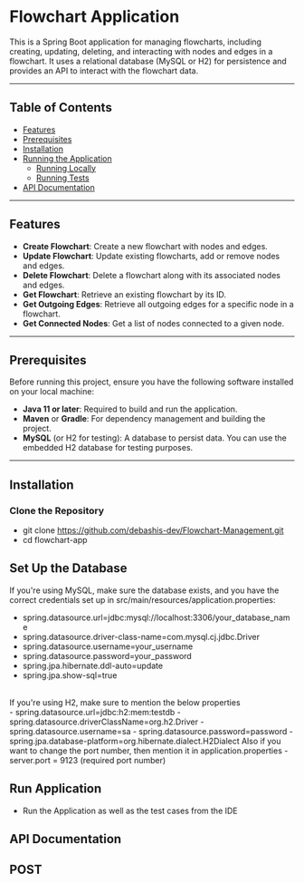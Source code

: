 # Flowchart Application

This is a Spring Boot application for managing flowcharts, including creating, updating, deleting, and interacting with nodes and edges in a flowchart. It uses a relational database (MySQL or H2) for persistence and provides an API to interact with the flowchart data.

---

## **Table of Contents**

- [Features](#features)
- [Prerequisites](#prerequisites)
- [Installation](#installation)
- [Running the Application](#running-the-application)
  - [Running Locally](#running-locally)
  - [Running Tests](#running-tests)
- [API Documentation](#api-documentation)

---

## **Features**

- **Create Flowchart**: Create a new flowchart with nodes and edges.
- **Update Flowchart**: Update existing flowcharts, add or remove nodes and edges.
- **Delete Flowchart**: Delete a flowchart along with its associated nodes and edges.
- **Get Flowchart**: Retrieve an existing flowchart by its ID.
- **Get Outgoing Edges**: Retrieve all outgoing edges for a specific node in a flowchart.
- **Get Connected Nodes**: Get a list of nodes connected to a given node.

---

## **Prerequisites**

Before running this project, ensure you have the following software installed on your local machine:

- **Java 11 or later**: Required to build and run the application.
- **Maven** or **Gradle**: For dependency management and building the project.
- **MySQL** (or H2 for testing): A database to persist data. You can use the embedded H2 database for testing purposes.

---

## **Installation**

### **Clone the Repository**

- git clone https://github.com/debashis-dev/Flowchart-Management.git
- cd flowchart-app

## **Set Up the Database**

If you're using MySQL, make sure the database exists, and you have the correct credentials set up in src/main/resources/application.properties:
- spring.datasource.url=jdbc:mysql://localhost:3306/your_database_name
- spring.datasource.driver-class-name=com.mysql.cj.jdbc.Driver
- spring.datasource.username=your_username
- spring.datasource.password=your_password
- spring.jpa.hibernate.ddl-auto=update
- spring.jpa.show-sql=true
<br>
If you're using H2, make sure to mention the below properties <br>
- spring.datasource.url=jdbc:h2:mem:testdb
- spring.datasource.driverClassName=org.h2.Driver
- spring.datasource.username=sa
- spring.datasource.password=password
- spring.jpa.database-platform=org.hibernate.dialect.H2Dialect
Also if you want to change the port number, then mention it in application.properties
- server.port = 9123 (required port number)

## **Run Application**
- Run the Application as well as the test cases from the IDE

## **API Documentation**
## **POST**
